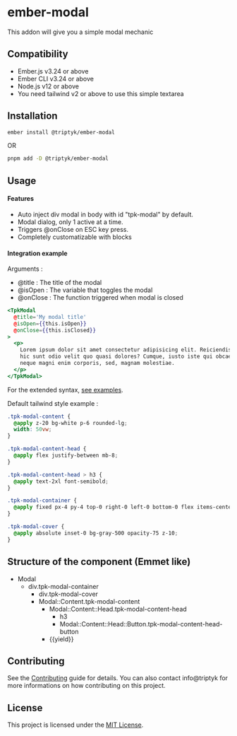 ember-modal
==============================================================================

This addon will give you a simple modal mechanic


Compatibility
------------------------------------------------------------------------------

* Ember.js v3.24 or above
* Ember CLI v3.24 or above
* Node.js v12 or above
* You need tailwind v2 or above to use this simple textarea


Installation
------------------------------------------------------------------------------

```zsh
ember install @triptyk/ember-modal
```
OR
```zsh
pnpm add -D @triptyk/ember-modal
```


Usage
------------------------------------------------------------------------------
#### Features

- Auto inject div modal in body with id "tpk-modal" by default.
- Modal dialog, only 1 active at a time.
- Triggers @onClose on ESC key press.
- Completely customatizable with blocks

#### Integration example 

Arguments : 
  -  @title : The title of the modal
  -  @isOpen : The variable that toggles the modal
  -  @onClose : The function triggered when modal is closed  

```hbs
<TpkModal
  @title='My modal title'
  @isOpen={{this.isOpen}}
  @onClose={{this.isClosed}}
>
  <p>
    Lorem ipsum dolor sit amet consectetur adipisicing elit. Reiciendis dolorum
    hic sunt odio velit quo quasi dolores? Cumque, iusto iste qui obcaecati ex
    neque magni enim corporis, sed, magnam molestiae.
  </p>
</TpkModal>
```



For the extended syntax, [see examples](/packages/ember-modal/tests/dummy/app/components/ui-show.hbs).

Default tailwind style example : 

```css
.tpk-modal-content {
  @apply z-20 bg-white p-6 rounded-lg;
  width: 50vw;
}

.tpk-modal-content-head {
  @apply flex justify-between mb-8;
}

.tpk-modal-content-head > h3 {
  @apply text-2xl font-semibold;
}

.tpk-modal-container {
  @apply fixed px-4 py-4 top-0 right-0 left-0 bottom-0 flex items-center justify-center z-20;
}

.tpk-modal-cover {
  @apply absolute inset-0 bg-gray-500 opacity-75 z-10;
}
```

Structure of the component (Emmet like)
------------------------------------------------------------------------------

- Modal
  - div.tpk-modal-container
    - div.tpk-modal-cover
    - Modal::Content.tpk-modal-content
      - Modal::Content::Head.tpk-modal-content-head
        - h3
        - Modal::Content::Head::Button.tpk-modal-content-head-button
      - {{yield}}

  

Contributing
------------------------------------------------------------------------------

See the [Contributing](CONTRIBUTING.md) guide for details.
You can also contact info@triptyk for more informations on how contributing on this project.


License
------------------------------------------------------------------------------

This project is licensed under the [MIT License](LICENSE.md).
